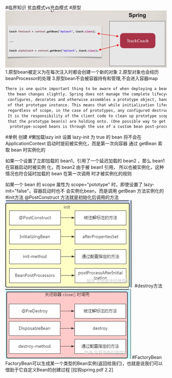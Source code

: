 #临界知识
贫血模式vs充血模式
#原型
![](.z_spring_01_ioc_04_bean实例化_原型_单例_线程安全_images/83308188.png)
[](https://docs.spring.io/spring-framework/docs/3.0.0.M3/reference/html/ch04s04.html)
1.原型bean被定义为在每次注入时都会创建一个新的对象
2.原型对象也会经历beanProcessor的处理
3.原型bean不会被容器持有和管理,不会进入容器map
```asp
There is one quite important thing to be aware of when deploying a bean in the prototype scope, in that the lifecycle of
 the bean changes slightly. Spring does not manage the complete lifecycle of a prototype bean: the container instantiates, 
 configures, decorates and otherwise assembles a prototype object, hands it to the client and then has no further knowledge 
 of that prototype instance. This means that while initialization lifecycle callback methods will be called on all objects 
 regardless of scope, in the case of prototypes, any configured destruction lifecycle callbacks will not be called. 
 It is the responsibility of the client code to clean up prototype scoped objects and release any expensive resources 
 that the prototype bean(s) are holding onto. (One possible way to get the Spring container to release resources used by
  prototype-scoped beans is through the use of a custom bean post-processor which would hold a reference to the beans that need to be cleaned up.)

```
#单例
创建
#懒加载lazy init
设置 lazy-init 为 true 的 bean 将不会在 ApplicationContext 启动时提前被实例化，而是第一次向容器
通过 getBean 索取 bean 时实例化的

如果一个设置了立即加载的 bean1，引用了一个延迟加载的 bean2 ，那么 bean1 在容器启动时被实例 化，而 bean2 由于被 bean1 引用，
所以也被实例化，这种情况也符合延时加载的 bean 在第一次调用 时才被实例化的规则

如果一个 bean 的 scope 属性为 scope="pototype" 时，即使设置了 lazy-init="false"，容器启动时也不 会实例化bean，而是调用 getBean 方法实例化的
#init方法
@PostConstruct
方法就是初始化后调用的方法
![](.z_spring_01_ioc_04_bean实例化_原型_单例_init方法_destroy方法_images/0490552a.png)
#destroy方法
![](.z_spring_01_ioc_04_bean实例化_原型_单例_init方法_destroy方法_images/86fb62b8.png)
#FactoryBean
FactoryBean可以生成某一个类型的Bean实例(返回给我们)，也就是说我们可以借助于它自定义Bean的创建过程
[拉钩spring.pdf 2.2]
